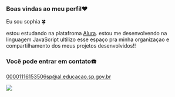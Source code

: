### Boas vindas ao meu perfil❤️
Eu sou sophia 🍀


estou estudando na platafroma [Alura](https://cursos.alura.com.br).
estou me desenvolvendo na linguagem JavaScript
ultilizo esse espaço pra minha organizaçao e compartilhamento dos meus projetos desenvolvidos!!




### Você pode entrar em contato☎️

00001116153506sp@al.educacao.sp.gov.br




![](https://lastfm.freetls.fastly.net/i/u/avatar170s/4b04406d1e5552ded42d722725b573b1)
